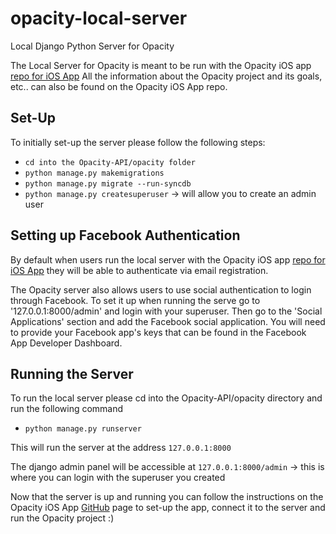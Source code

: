 # opacity-local-server
Local Django Python Server for Opacity

The Local Server for Opacity is meant to be run with the Opacity iOS app [repo for iOS App](https://github.com/LeronBergelson/Opacity-iOS)
All the information about the Opacity project and its goals, etc.. can also be found on the Opacity iOS App repo.

## Set-Up

To initially set-up the server please follow the following steps:

- `cd into the Opacity-API/opacity folder`
- `python manage.py makemigrations`
- `python manage.py migrate --run-syncdb`
- `python manage.py createsuperuser` -> will allow you to create an admin user

## Setting up Facebook Authentication

By default when users run the local server with the Opacity iOS app [repo for iOS App](https://github.com/LeronBergelson/Opacity-iOS)
they will be able to authenticate via email registration. 

The Opacity server also allows users to use social authentication to login through Facebook.
To set it up when running the serve go to '127.0.0.1:8000/admin' and login with your superuser.
Then go to the 'Social Applications' section and add the Facebook social application.
You will need to provide your Facebook app's keys that can be found in the Facebook App Developer Dashboard.


## Running the Server

To run the local server please cd into the Opacity-API/opacity directory and run the following command

- `python manage.py runserver`

This will run the server at the address `127.0.0.1:8000`

The django admin panel will be accessible at `127.0.0.1:8000/admin` -> this is where you can login with the superuser you created

Now that the server is up and running you can follow the instructions on the Opacity iOS App [GitHub](https://github.com/ronyBesp/opacity-ios-client) page to set-up the app, connect it to the server and run the Opacity project :)


